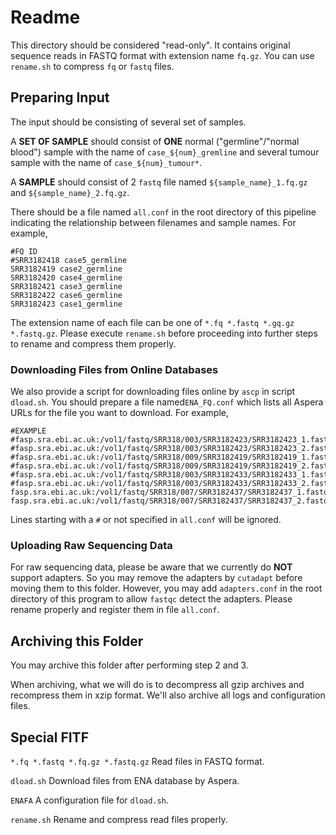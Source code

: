 # Readme

This directory should be considered "read-only". It contains original sequence reads in FASTQ format with extension name `fq.gz`. You can use `rename.sh` to compress `fq` or `fastq` files.

## Preparing Input

The input should be consisting of several set of samples.

A **SET OF SAMPLE** should consist of **ONE** normal ("germline"/"normal blood") sample with the name of `case_${num}_gremline` and several tumour sample with the name of `case_${num}_tumour*`.

A **SAMPLE** should consist of 2 `fastq` file named `${sample_name}_1.fq.gz` and `${sample_name}_2.fq.gz`.

There should be a file named `all.conf` in the root directory of this pipeline indicating the relationship between filenames and sample names. For example,

```config
#FQ ID
#SRR3182418 case5_germline
SRR3182419 case2_germline
SRR3182420 case4_germline
SRR3182421 case3_germline
SRR3182422 case6_germline
SRR3182423 case1_germline
```

The extension name of each file can be one of `*.fq *.fastq *.gq.gz *.fastq.gz`. Please execute `rename.sh` before proceeding into further steps to rename and compress them properly.

### Downloading Files from Online Databases

We also provide a script for downloading files online by `ascp` in script `dload.sh`. You should prepare a file named`ENA_FQ.conf` which lists all Aspera URLs for the file you want to download. For example,

```
#EXAMPLE
#fasp.sra.ebi.ac.uk:/vol1/fastq/SRR318/003/SRR3182423/SRR3182423_1.fastq.gz
#fasp.sra.ebi.ac.uk:/vol1/fastq/SRR318/003/SRR3182423/SRR3182423_2.fastq.gz
#fasp.sra.ebi.ac.uk:/vol1/fastq/SRR318/009/SRR3182419/SRR3182419_1.fastq.gz
#fasp.sra.ebi.ac.uk:/vol1/fastq/SRR318/009/SRR3182419/SRR3182419_2.fastq.gz
#fasp.sra.ebi.ac.uk:/vol1/fastq/SRR318/003/SRR3182433/SRR3182433_1.fastq.gz
#fasp.sra.ebi.ac.uk:/vol1/fastq/SRR318/003/SRR3182433/SRR3182433_2.fastq.gz
fasp.sra.ebi.ac.uk:/vol1/fastq/SRR318/007/SRR3182437/SRR3182437_1.fastq.gz
fasp.sra.ebi.ac.uk:/vol1/fastq/SRR318/007/SRR3182437/SRR3182437_2.fastq.gz
```

Lines starting with a `#` or not specified in `all.conf` will be ignored.

### Uploading Raw Sequencing Data

For raw sequencing data, please be aware that we currently do **NOT** support adapters. So you may remove the adapters by `cutadapt` before moving them to this folder. However, you may add `adapters.conf` in the root directory of this program to allow `fastqc` detect the adapters. Please rename properly and register them in file `all.conf`.

## Archiving this Folder

You may archive this folder after performing step 2 and 3.

When archiving, what we will do is to decompress all gzip archives and recompress them in xzip format. We'll also archive all logs and configuration files.

## Special FITF

`*.fq *.fastq *.fq.gz *.fastq.gz` Read files in FASTQ format.

`dload.sh` Download files from ENA database by Aspera.

`ENAFA` A configuration file for `dload.sh`.

`rename.sh` Rename and compress read files properly.

